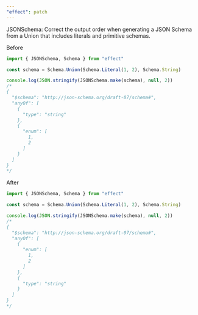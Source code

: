 ```yaml
---
"effect": patch
---
```


JSONSchema: Correct the output order when generating a JSON Schema from a Union that includes literals and primitive schemas.

Before

```ts
import { JSONSchema, Schema } from "effect"

const schema = Schema.Union(Schema.Literal(1, 2), Schema.String)

console.log(JSON.stringify(JSONSchema.make(schema), null, 2))
/*
{
  "$schema": "http://json-schema.org/draft-07/schema#",
  "anyOf": [
    {
      "type": "string"
    },
    {
      "enum": [
        1,
        2
      ]
    }
  ]
}
*/
```

After

```ts
import { JSONSchema, Schema } from "effect"

const schema = Schema.Union(Schema.Literal(1, 2), Schema.String)

console.log(JSON.stringify(JSONSchema.make(schema), null, 2))
/*
{
  "$schema": "http://json-schema.org/draft-07/schema#",
  "anyOf": [
    {
      "enum": [
        1,
        2
      ]
    },
    {
      "type": "string"
    }
  ]
}
*/
```
